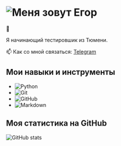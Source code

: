 # ![Меня зовут Егор](https://img.shields.io/endpoint?style=plastic&logoColor=orange&label=%D0%9F%D0%A0%D0%98%D0%92%D0%95%D0%A2&color=blue)
 👋

Я начинающий тестировшик из Тюмени.

📫 Как со мной связаться: [Telegram](https://t.me/yegor-an)

## Мои навыки и инструменты

- ![Python](https://img.shields.io/badge/-Python-333333?style=flat&logo=python)
- ![Git](https://img.shields.io/badge/-Git-333333?style=flat&logo=git)
- ![GitHub](https://img.shields.io/badge/-GitHub-333333?style=flat&logo=github)
- ![Markdown](https://img.shields.io/badge/-Markdown-333333?style=flat&logo=markdown)

## Моя статистика на GitHub

![GitHub stats](https://github-readme-stats.vercel.app/api?username=yourusername&show_icons=true&theme=radical)
